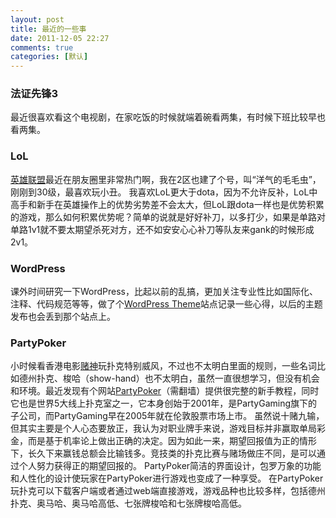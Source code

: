 ```yaml
---
layout: post
title: 最近的一些事
date: 2011-12-05 22:27
comments: true
categories: [默认]
---
```

<h3>法证先锋3</h3>
最近很喜欢看这个电视剧，在家吃饭的时候就端着碗看两集，有时候下班比较早也看两集。
<h3>LoL</h3>
<a href="http://lol.qq.com">英雄联盟</a>最近在朋友圈里非常热门啊，我在2区也建了个号，叫“洋气的毛毛虫”，刚刚到30级，最喜欢玩小丑。
我喜欢LoL更大于dota，因为不允许反补，LoL中高手和新手在英雄操作上的优势劣势差不会太大，但LoL跟dota一样也是优势积累的游戏，那么如何积累优势呢？简单的说就是好好补刀，以多打少，如果是单路对单路1v1就不要太期望杀死对方，还不如安安心心补刀等队友来gank的时候形成2v1。
<h3>WordPress</h3>
课外时间研究一下WordPress，比起以前的乱搞，更加关注专业性比如国际化、注释、代码规范等等，做了个<a href="http://yuguotheme.com/">WordPress Theme</a>站点记录一些心得，以后的主题发布也会丢到那个站点上。
<h3>PartyPoker</h3>
小时候看香港电影<a href="http://zh.wikipedia.org/zh-cn/%E8%B3%AD%E7%A5%9E">赌神</a>玩扑克特别威风，不过也不太明白里面的规则，一些名词比如德州扑克、梭哈（show-hand）也不太明白，虽然一直很想学习，但没有机会和环境。最近发现有个网站<a href="http://cn.partypoker.com/">PartyPoker</a>（需翻墙）提供很完整的新手教程，同时它也是世界5大线上扑克室之一，它本身创始于2001年，是PartyGaming旗下的子公司，而PartyGaming早在2005年就在伦敦股票市场上市。
虽然说十赌九输，但其实主要是个人心态要放正，我认为对职业牌手来说，游戏目标并非赢取单局彩金，而是基于机率论上做出正确的决定。因为如此一来，期望回报值为正的情形下，长久下来赢钱总额会比输钱多。竞技类的扑克比赛与赌场做庄不同，是可以通过个人努力获得正的期望回报的。
PartyPoker简洁的界面设计，包罗万象的功能和人性化的设计使玩家在PartyPoker进行游戏也变成了一种享受。 在PartyPoker玩扑克可以下载客户端或者通过web端直接游戏，游戏品种也比较多样，包括德州扑克、奥马哈、奥马哈高低、七张牌梭哈和七张牌梭哈高低。
